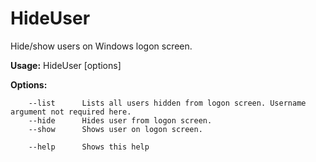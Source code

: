 ﻿# HideUser

Hide/show users on Windows logon screen.

**Usage:** HideUser [options] <Username>

**Options:**
```
    --list      Lists all users hidden from logon screen. Username argument not required here.
    --hide      Hides user from logon screen.
    --show      Shows user on logon screen.

    --help      Shows this help
```